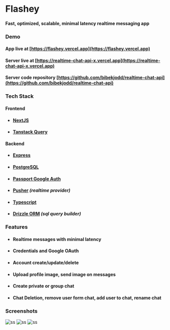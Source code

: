 # Flashey

#### Fast, optimized, scalable, minimal latency realtime messaging app

### Demo

#### App live at [https://flashey.vercel.app](https://flashey.vercel.app)

#### Server live at [https://realtime-chat-api-x.vercel.app](https://realtime-chat-api-x.vercel.app)

#### Server code repository [https://github.com/bibekjodd/realtime-chat-api](https://github.com/bibekjodd/realtime-chat-api)

### Tech Stack

#### Frontend

- #### [NextJS](https://nextjs.org/)
- #### [Tanstack Query](https://tanstack.com/query/latest)

#### Backend

- #### [Express](http://expressjs.com/)
- #### [PostgreSQL](https://www.postgresql.org/)
- #### [Passport Google Auth](https://www.passportjs.org/)
- #### [Pusher](https://pusher.com/) <em>(realtime provider)</em>
- #### [Typescript](https://www.typescriptlang.org/)
- #### [Drizzle ORM](https://orm.drizzle.team/) <em>(sql query builder)</em>

### Features

- #### Realtime messages with minimal latency
- #### Credentials and Google OAuth
- #### Account create/update/delete
- #### Upload profile image, send image on messages
- #### Create private or group chat
- #### Chat Deletion, remove user form chat, add user to chat, rename chat

### Screenshots

![ss](https://i.postimg.cc/R0f9vm5F/Screenshot-2024-04-11-221747.png)
![ss](https://i.postimg.cc/QMXNBX94/Screenshot-2024-04-11-213233.png)
![ss](https://i.postimg.cc/J0tvvFy5/Screenshot-2024-04-11-213457.png)
